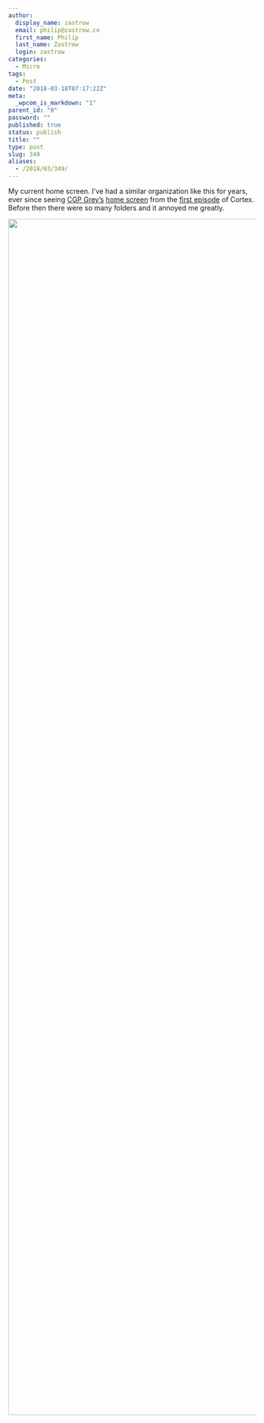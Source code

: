 ```yaml
---
author:
  display_name: zastrow
  email: philip@zastrow.co
  first_name: Philip
  last_name: Zastrow
  login: zastrow
categories:
  - Micro
tags:
  - Post
date: "2018-03-18T07:17:22Z"
meta:
  _wpcom_is_markdown: "1"
parent_id: "0"
password: ""
published: true
status: publish
title: ""
type: post
slug: 349
aliases:
  - /2018/03/349/
---
```

<p>My current home screen. I’ve had a similar organization like this for years, ever since seeing <a href="https://twitter.com/CGPGrey">CGP Grey’s</a> <a href="http://relayfm.s3.amazonaws.com/assets/Cortex/Episode%20001/Grey's%20Homescreen.PNG">home screen</a> from the <a href="https://www.relay.fm/cortex/1">first episode</a> of Cortex. Before then there were so many folders and it annoyed me greatly.</p>
<p><img src="/assets/2018/03/img_3146.jpg" class="size-full wp-image-351" height="2436" width="1125" /></p>
